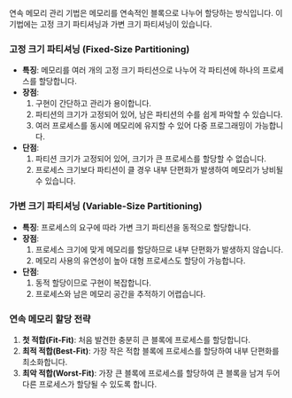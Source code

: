 연속 메모리 관리 기법은 메모리를 연속적인 블록으로 나누어 할당하는 방식입니다. 이 기법에는 고정 크기 파티셔닝과 가변 크기 파티셔닝이 있습니다.

### 고정 크기 파티셔닝 (Fixed-Size Partitioning)

- **특징**: 메모리를 여러 개의 고정 크기 파티션으로 나누어 각 파티션에 하나의 프로세스를 할당합니다.
- **장점**:
    1. 구현이 간단하고 관리가 용이합니다.
    2. 파티션의 크기가 고정되어 있어, 남은 파티션의 수를 쉽게 파악할 수 있습니다.
    3. 여러 프로세스를 동시에 메모리에 유지할 수 있어 다중 프로그래밍이 가능합니다.
- **단점**:
    1. 파티션 크기가 고정되어 있어, 크기가 큰 프로세스를 할당할 수 없습니다.
    2. 프로세스 크기보다 파티션이 클 경우 내부 단편화가 발생하여 메모리가 낭비될 수 있습니다.

### 가변 크기 파티셔닝 (Variable-Size Partitioning)

- **특징**: 프로세스의 요구에 따라 가변 크기 파티션을 동적으로 할당합니다.
- **장점**:
    1. 프로세스 크기에 맞게 메모리를 할당하므로 내부 단편화가 발생하지 않습니다.
    2. 메모리 사용의 유연성이 높아 대형 프로세스도 할당이 가능합니다.
- **단점**:
    1. 동적 할당이므로 구현이 복잡합니다.
    2. 프로세스와 남은 메모리 공간을 추적하기 어렵습니다.

### 연속 메모리 할당 전략

1. **첫 적합(Fit-Fit)**: 처음 발견한 충분히 큰 블록에 프로세스를 할당합니다.
2. **최적 적합(Best-Fit)**: 가장 작은 적합 블록에 프로세스를 할당하여 내부 단편화를 최소화합니다.
3. **최악 적합(Worst-Fit)**: 가장 큰 블록에 프로세스를 할당하여 큰 블록을 남겨 두어 다른 프로세스가 할당될 수 있도록 합니다.
